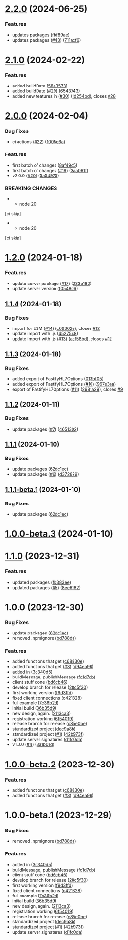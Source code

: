 # [2.2.0](https://github.com/Bugs5382/fastify-hl7/compare/v2.1.0...v2.2.0) (2024-06-25)


### Features

* updates packages ([fbf89ae](https://github.com/Bugs5382/fastify-hl7/commit/fbf89aebc8586e17327141654f82d931919b1e9f))
* updates packages ([#43](https://github.com/Bugs5382/fastify-hl7/issues/43)) ([711acf6](https://github.com/Bugs5382/fastify-hl7/commit/711acf630c7bd163066ed4a8d875de803b85202d))

# [2.1.0](https://github.com/Bugs5382/fastify-hl7/compare/v2.0.0...v2.1.0) (2024-02-22)


### Features

* added buildDate ([58e3573](https://github.com/Bugs5382/fastify-hl7/commit/58e3573215fd4249625bb27fdf22ecac750cdc2f))
* added buildDate ([#29](https://github.com/Bugs5382/fastify-hl7/issues/29)) ([6543743](https://github.com/Bugs5382/fastify-hl7/commit/65437437eaca31ecd9796536e9fef1bad8219382))
* added new features in ([#30](https://github.com/Bugs5382/fastify-hl7/issues/30)) ([1d254bd](https://github.com/Bugs5382/fastify-hl7/commit/1d254bd5b41711836b856856fedcdc0ddbb56182)), closes [#28](https://github.com/Bugs5382/fastify-hl7/issues/28)

# [2.0.0](https://github.com/Bugs5382/fastify-hl7/compare/v1.2.0...v2.0.0) (2024-02-04)


### Bug Fixes

* ci actions ([#22](https://github.com/Bugs5382/fastify-hl7/issues/22)) ([1005c6a](https://github.com/Bugs5382/fastify-hl7/commit/1005c6ad83c5e7ca8e09d975b790f71f856447f1))


### Features

* first batch of changes ([8af49c5](https://github.com/Bugs5382/fastify-hl7/commit/8af49c5cd91436e56913e50cd9d618ed55027b30))
* first batch of changes ([#19](https://github.com/Bugs5382/fastify-hl7/issues/19)) ([3aa061f](https://github.com/Bugs5382/fastify-hl7/commit/3aa061ffd1cd42a798fa1e776b046e9eca31c339))
* v2.0.0 ([#20](https://github.com/Bugs5382/fastify-hl7/issues/20)) ([5a54975](https://github.com/Bugs5382/fastify-hl7/commit/5a54975738da4faf1c29e06b86b2106a6cce5b42))


### BREAKING CHANGES

* - node 20

[ci skip]
* - node 20

[ci skip]

# [1.2.0](https://github.com/Bugs5382/fastify-hl7/compare/v1.1.4...v1.2.0) (2024-01-18)


### Features

* update server package ([#17](https://github.com/Bugs5382/fastify-hl7/issues/17)) ([233e182](https://github.com/Bugs5382/fastify-hl7/commit/233e18230a831878f1518fd4d4d25f28589a9134))
* update server version ([f0548d6](https://github.com/Bugs5382/fastify-hl7/commit/f0548d63649546f3b67d4c3d9e9a993e2a4dbced))

## [1.1.4](https://github.com/Bugs5382/fastify-hl7/compare/v1.1.3...v1.1.4) (2024-01-18)


### Bug Fixes

* import for ESM ([#14](https://github.com/Bugs5382/fastify-hl7/issues/14)) ([c69362e](https://github.com/Bugs5382/fastify-hl7/commit/c69362ea7a0b70b274b8e5b4da7bc6235d368fb5)), closes [#12](https://github.com/Bugs5382/fastify-hl7/issues/12)
* update import with .js ([4527548](https://github.com/Bugs5382/fastify-hl7/commit/4527548796647c2af74116b8b18273d331bda92b))
* update import with .js ([#13](https://github.com/Bugs5382/fastify-hl7/issues/13)) ([acf58bd](https://github.com/Bugs5382/fastify-hl7/commit/acf58bd33c1e5d9ac26e54c7d923938699ffde10)), closes [#12](https://github.com/Bugs5382/fastify-hl7/issues/12)

## [1.1.3](https://github.com/Bugs5382/fastify-hl7/compare/v1.1.2...v1.1.3) (2024-01-18)


### Bug Fixes

* added export of FastifyHL7Options ([013bf05](https://github.com/Bugs5382/fastify-hl7/commit/013bf05417bb2cad5169f70d73fa324c0ecaae48))
* added export of FastifyHL7Options ([#10](https://github.com/Bugs5382/fastify-hl7/issues/10)) ([967e3aa](https://github.com/Bugs5382/fastify-hl7/commit/967e3aa25f4c3600467980bd4deaad2f2e591749))
* export of FastifyHL7Options ([#11](https://github.com/Bugs5382/fastify-hl7/issues/11)) ([2981a29](https://github.com/Bugs5382/fastify-hl7/commit/2981a293e080cdaa18ab4d9a6bd38eb6ca969aae)), closes [#9](https://github.com/Bugs5382/fastify-hl7/issues/9)

## [1.1.2](https://github.com/Bugs5382/fastify-hl7/compare/v1.1.1...v1.1.2) (2024-01-11)


### Bug Fixes

* update packages ([#7](https://github.com/Bugs5382/fastify-hl7/issues/7)) ([4651302](https://github.com/Bugs5382/fastify-hl7/commit/4651302ab7cefbe337d632d034da6b01f85959d8))

## [1.1.1](https://github.com/Bugs5382/fastify-hl7/compare/v1.1.0...v1.1.1) (2024-01-10)


### Bug Fixes

* update packages ([62dc1ec](https://github.com/Bugs5382/fastify-hl7/commit/62dc1ec5e1735c59f7417df7b102b17404d90030))
* update packages ([#6](https://github.com/Bugs5382/fastify-hl7/issues/6)) ([d372829](https://github.com/Bugs5382/fastify-hl7/commit/d372829f9b247583c88dd21cd3b77c2d0ee7ab57))

## [1.1.1-beta.1](https://github.com/Bugs5382/fastify-hl7/compare/v1.1.0...v1.1.1-beta.1) (2024-01-10)


### Bug Fixes

* update packages ([62dc1ec](https://github.com/Bugs5382/fastify-hl7/commit/62dc1ec5e1735c59f7417df7b102b17404d90030))

# [1.0.0-beta.3](https://github.com/Bugs5382/fastify-hl7/compare/v1.0.0-beta.2...v1.0.0-beta.3) (2024-01-10)
# [1.1.0](https://github.com/Bugs5382/fastify-hl7/compare/v1.0.0...v1.1.0) (2023-12-31)


### Features

* updated packages ([fb383ee](https://github.com/Bugs5382/fastify-hl7/commit/fb383eec94b7abc69063375e198af7dbf440a210))
* updated packages ([#5](https://github.com/Bugs5382/fastify-hl7/issues/5)) ([8ee6182](https://github.com/Bugs5382/fastify-hl7/commit/8ee61829f3a0ae08f01ed2aa889a977755b3dfb3))

# 1.0.0 (2023-12-30)


### Bug Fixes

* update packages ([62dc1ec](https://github.com/Bugs5382/fastify-hl7/commit/62dc1ec5e1735c59f7417df7b102b17404d90030))
* removed .npmignore ([bd788da](https://github.com/Bugs5382/fastify-hl7/commit/bd788dad661f7f4e271458d5b633280a9d561fef))


### Features

* added functions that get ([c68830e](https://github.com/Bugs5382/fastify-hl7/commit/c68830ed6397d1bb71ad6a7720e92eaafca8e2ce))
* added functions that get ([#3](https://github.com/Bugs5382/fastify-hl7/issues/3)) ([d94ea96](https://github.com/Bugs5382/fastify-hl7/commit/d94ea96c63726c8b6e79d52df1fb48414b1e1138))
* added in ([3c340d5](https://github.com/Bugs5382/fastify-hl7/commit/3c340d59ac2861bbf58c90acb28615914410b3ca))
* buildMessage, publishMessage ([fc1d7db](https://github.com/Bugs5382/fastify-hl7/commit/fc1d7db9968030247c518817ce5a6c8f231fa91d))
* client stuff done ([bd6cb46](https://github.com/Bugs5382/fastify-hl7/commit/bd6cb464ad45833b0c3df2623db22ff5737a36ba))
* develop branch for release ([28c5f30](https://github.com/Bugs5382/fastify-hl7/commit/28c5f30f01a88cbec9b04b37b1aadf7ed959a369))
* first working version ([f9d3ffd](https://github.com/Bugs5382/fastify-hl7/commit/f9d3ffd660c9802778adb9732d6e3587be109139))
* fixed client connections ([c421328](https://github.com/Bugs5382/fastify-hl7/commit/c4213281c43f8ee7655f4e6c88cf0d0ad15e8d3b))
* full example ([7c36b2d](https://github.com/Bugs5382/fastify-hl7/commit/7c36b2d02c65a05050ec44889f8745a2c61ede62))
* initial build ([36b35d9](https://github.com/Bugs5382/fastify-hl7/commit/36b35d904231507b6a6004bda4a5f07c2d224233))
* new design, again. ([2113ca3](https://github.com/Bugs5382/fastify-hl7/commit/2113ca3183d91a085791a067e2af6fc69d305aba))
* registration working ([6f54019](https://github.com/Bugs5382/fastify-hl7/commit/6f54019a66aa5c24ec1d7ce3130475ef6b602426))
* release branch for release ([c85e0be](https://github.com/Bugs5382/fastify-hl7/commit/c85e0bec4fbb6019d460e0b5743292e58097cb41))
* standardized project ([dec9a8b](https://github.com/Bugs5382/fastify-hl7/commit/dec9a8b35af1ab60bb44c709e02472911788e99f))
* standardized project ([#1](https://github.com/Bugs5382/fastify-hl7/issues/1)) ([42b973f](https://github.com/Bugs5382/fastify-hl7/commit/42b973f1680c5dcce0296cd7fb1a11b80dc9920c))
* update server signatures ([d1fc0da](https://github.com/Bugs5382/fastify-hl7/commit/d1fc0dad4c3ca5dbfa40b4850cd092f43a82e3d8))
* v1.0.0 ([#4](https://github.com/Bugs5382/fastify-hl7/issues/4)) ([3a1b01d](https://github.com/Bugs5382/fastify-hl7/commit/3a1b01d7e705d5645a4c9428a012e7930a1a92c5))

# [1.0.0-beta.2](https://github.com/Bugs5382/fastify-hl7/compare/v1.0.0-beta.1...v1.0.0-beta.2) (2023-12-30)


### Features

* added functions that get ([c68830e](https://github.com/Bugs5382/fastify-hl7/commit/c68830ed6397d1bb71ad6a7720e92eaafca8e2ce))
* added functions that get ([#3](https://github.com/Bugs5382/fastify-hl7/issues/3)) ([d94ea96](https://github.com/Bugs5382/fastify-hl7/commit/d94ea96c63726c8b6e79d52df1fb48414b1e1138))

# 1.0.0-beta.1 (2023-12-29)


### Bug Fixes

* removed .npmignore ([bd788da](https://github.com/Bugs5382/fastify-hl7/commit/bd788dad661f7f4e271458d5b633280a9d561fef))


### Features

* added in ([3c340d5](https://github.com/Bugs5382/fastify-hl7/commit/3c340d59ac2861bbf58c90acb28615914410b3ca))
* buildMessage, publishMessage ([fc1d7db](https://github.com/Bugs5382/fastify-hl7/commit/fc1d7db9968030247c518817ce5a6c8f231fa91d))
* client stuff done ([bd6cb46](https://github.com/Bugs5382/fastify-hl7/commit/bd6cb464ad45833b0c3df2623db22ff5737a36ba))
* develop branch for release ([28c5f30](https://github.com/Bugs5382/fastify-hl7/commit/28c5f30f01a88cbec9b04b37b1aadf7ed959a369))
* first working version ([f9d3ffd](https://github.com/Bugs5382/fastify-hl7/commit/f9d3ffd660c9802778adb9732d6e3587be109139))
* fixed client connections ([c421328](https://github.com/Bugs5382/fastify-hl7/commit/c4213281c43f8ee7655f4e6c88cf0d0ad15e8d3b))
* full example ([7c36b2d](https://github.com/Bugs5382/fastify-hl7/commit/7c36b2d02c65a05050ec44889f8745a2c61ede62))
* initial build ([36b35d9](https://github.com/Bugs5382/fastify-hl7/commit/36b35d904231507b6a6004bda4a5f07c2d224233))
* new design, again. ([2113ca3](https://github.com/Bugs5382/fastify-hl7/commit/2113ca3183d91a085791a067e2af6fc69d305aba))
* registration working ([6f54019](https://github.com/Bugs5382/fastify-hl7/commit/6f54019a66aa5c24ec1d7ce3130475ef6b602426))
* release branch for release ([c85e0be](https://github.com/Bugs5382/fastify-hl7/commit/c85e0bec4fbb6019d460e0b5743292e58097cb41))
* standardized project ([dec9a8b](https://github.com/Bugs5382/fastify-hl7/commit/dec9a8b35af1ab60bb44c709e02472911788e99f))
* standardized project ([#1](https://github.com/Bugs5382/fastify-hl7/issues/1)) ([42b973f](https://github.com/Bugs5382/fastify-hl7/commit/42b973f1680c5dcce0296cd7fb1a11b80dc9920c))
* update server signatures ([d1fc0da](https://github.com/Bugs5382/fastify-hl7/commit/d1fc0dad4c3ca5dbfa40b4850cd092f43a82e3d8))
